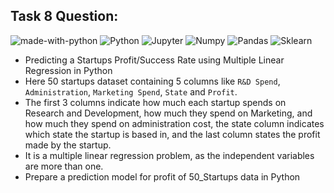 ## Task 8 Question:
![made-with-python](https://img.shields.io/badge/Made%20with-Python-1f425f.svg)
![Python](https://img.shields.io/badge/-Python-3776AB?logo=Python&logoColor=white)
![Jupyter](https://img.shields.io/badge/Jupyterlab-F37626?logo=Jupyter&logoColor=white)
![Numpy](https://img.shields.io/badge/Numpy-777BB4?logo=numpy&logoColor=white)
![Pandas](https://img.shields.io/badge/Pandas-2C2D72?logo=pandas&logoColor=white)
![Sklearn](https://img.shields.io/badge/scikit_learn-F7931E?logo=scikit-learn&logoColor=white)

- Predicting a Startups Profit/Success Rate using Multiple Linear Regression in Python
- Here 50 startups dataset containing 5 columns  like `R&D Spend`, `Administration`, `Marketing Spend`, `State` and `Profit`.
- The first 3 columns indicate how much each startup spends on Research and Development, how much they spend on Marketing, and how much they spend on administration cost, the state column indicates which state the startup is based in, and the last column states the profit made by the startup.
- It is a multiple linear regression problem, as the independent variables are more than one.
- Prepare a prediction model for profit of 50_Startups data in Python
